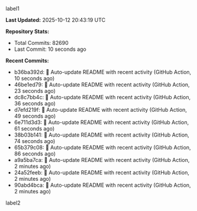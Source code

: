 
label1 
<!-- ACTIVITY_START -->
**Last Updated:** 2025-10-12 20:43:19 UTC

**Repository Stats:**
- Total Commits: 82690
- Last Commit: 10 seconds ago

**Recent Commits:**
- b36ba392d: 🤖 Auto-update README with recent activity (GitHub Action, 10 seconds ago)
- 46be1ed79: 🤖 Auto-update README with recent activity (GitHub Action, 23 seconds ago)
- dc8c7bb4c: 🤖 Auto-update README with recent activity (GitHub Action, 36 seconds ago)
- d7efd219f: 🤖 Auto-update README with recent activity (GitHub Action, 49 seconds ago)
- 6e711d3d3: 🤖 Auto-update README with recent activity (GitHub Action, 61 seconds ago)
- 38b03b141: 🤖 Auto-update README with recent activity (GitHub Action, 74 seconds ago)
- 65b379c08: 🤖 Auto-update README with recent activity (GitHub Action, 86 seconds ago)
- a9a5ba7ca: 🤖 Auto-update README with recent activity (GitHub Action, 2 minutes ago)
- 24a52feeb: 🤖 Auto-update README with recent activity (GitHub Action, 2 minutes ago)
- 90abd4bca: 🤖 Auto-update README with recent activity (GitHub Action, 2 minutes ago)
<!-- ACTIVITY_END -->

label2
